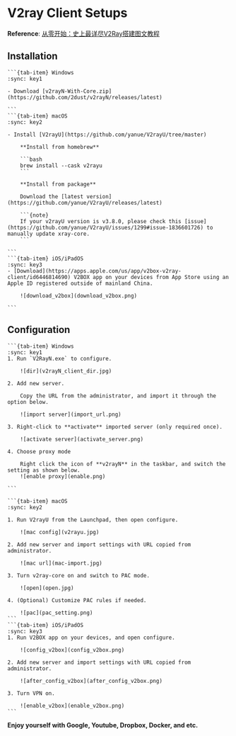 # V2ray Client Setups

**Reference**: [从零开始：史上最详尽V2Ray搭建图文教程](https://www.4spaces.org/digitalocean-build-v2ray-0-1/)

## Installation

````{tab-set}
```{tab-item} Windows
:sync: key1

- Download [v2rayN-With-Core.zip](https://github.com/2dust/v2rayN/releases/latest)

```
```{tab-item} macOS
:sync: key2

- Install [V2rayU](https://github.com/yanue/V2rayU/tree/master)

    **Install from homebrew**

    ```bash
    brew install --cask v2rayu
    ```

    **Install from package** 

    Download the [latest version](https://github.com/yanue/V2rayU/releases/latest)

    ```{note}
    If your v2rayU version is v3.8.0, please check this [issue](https://github.com/yanue/V2rayU/issues/1299#issue-1836601726) to manually update xray-core.
    ```

```
```{tab-item} iOS/iPadOS
:sync: key3
- [Download](https://apps.apple.com/us/app/v2box-v2ray-client/id6446814690) V2BOX app on your devices from App Store using an Apple ID registered outside of mainland China.

    ![download_v2box](download_v2box.png)

```
````

## Configuration

````{tab-set}
```{tab-item} Windows
:sync: key1
1. Run `V2RayN.exe` to configure.

    ![dir](v2rayN_client_dir.jpg)

2. Add new server.

    Copy the URL from the administrator, and import it through the option below.

    ![import server](import_url.png)

3. Right-click to **activate** imported server (only required once).

    ![activate server](activate_server.png)

4. Choose proxy mode

    Right click the icon of **v2rayN** in the taskbar, and switch the setting as shown below.
    ![enable proxy](enable.png)

```

```{tab-item} macOS
:sync: key2

1. Run V2rayU from the Launchpad, then open configure.

    ![mac config](v2rayu.jpg)

2. Add new server and import settings with URL copied from administrator.

    ![mac url](mac-import.jpg)

3. Turn v2ray-core on and switch to PAC mode.

    ![open](open.jpg)

4. (Optional) Customize PAC rules if needed.

    ![pac](pac_setting.png)
```
```{tab-item} iOS/iPadOS
:sync: key3
1. Run V2BOX app on your devices, and open configure.

    ![config_v2box](config_v2box.png)

2. Add new server and import settings with URL copied from administrator.

    ![after_config_v2box](after_config_v2box.png)   

3. Turn VPN on.
    
    ![enable_v2box](enable_v2box.png)
```
````

**Enjoy yourself with Google, Youtube, Dropbox, Docker, and etc.**